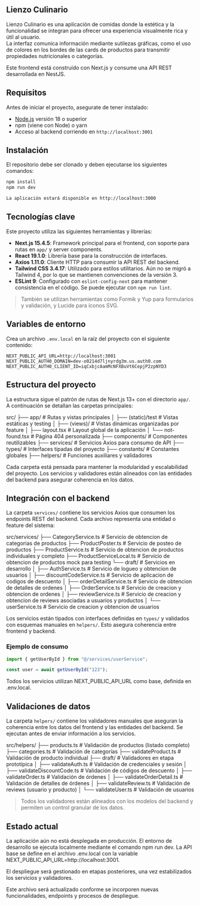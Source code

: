 ## Lienzo Culinario

Lienzo Culinario es una aplicación de comidas donde la estética y la funcionalidad se integran para ofrecer una experiencia visualmente rica y útil al usuario.  
La interfaz comunica información mediante sutilezas gráficas, como el uso de colores en los bordes de las cards de productos para transmitir propiedades nutricionales o categorías.

Este frontend está construído con Next.js y consume una API REST desarrollada en NestJS.

## Requisitos

Antes de iniciar el proyecto, asegurate de tener instalado:

- [Node.js](https://nodejs.org/) versión 18 o superior
- npm (viene con Node) o yarn
- Acceso al backend corriendo en `http://localhost:3001`

## Instalación

El repositorio debe ser clonado y deben ejecutarse los siguientes comandos:

```bash
npm install
npm run dev

La aplicación estará disponible en http://localhost:3000

```

## Tecnologías clave

Este proyecto utiliza las siguientes herramientas y librerías:

- **Next.js 15.4.5**: Framework principal para el frontend, con soporte para rutas en `app/` y server components.
- **React 19.1.0**: Librería base para la construcción de interfaces.
- **Axios 1.11.0**: Cliente HTTP para consumir la API REST del backend.
- **Tailwind CSS 3.4.17**: Utilizado para estilos utilitarios. Aún no se migró a Tailwind 4, por lo que se mantienen convenciones de la versión 3.
- **ESLint 9**: Configurado con `eslint-config-next` para mantener consistencia en el código. Se puede ejecutar con `npm run lint`.

> También se utilizan herramientas como Formik y Yup para formularios y validación, y Lucide para íconos SVG.

## Variables de entorno

Crea un archivo `.env.local` en la raíz del proyecto con el siguiente contenido:

```env
NEXT_PUBLIC_API_URL=http://localhost:3001
NEXT_PUBLIC_AUTH0_DOMAIN=dev-o0214d7ljnyrdg3m.us.auth0.com
NEXT_PUBLIC_AUTH0_CLIENT_ID=iqCxbjcAamMcNFXBuVt6CepjP2zpNYD3
```

## Estructura del proyecto

La estructura sigue el patrón de rutas de Next.js 13+ con el directorio `app/`. A continuación se detallan las carpetas principales:

src/
├── app/ # Rutas y vistas principales
│ ├── (static)/test # Vistas estáticas y testing
│ ├── (views)/ # Vistas dinámicas organizadas por feature
│ ├── layout.tsx # Layout global de la aplicación
│ └── not-found.tsx # Página 404 personalizada
├── components/ # Componentes reutilizables
├── services/ # Servicios Axios para consumo de API
├── types/ # Interfaces tipadas del proyecto
├── constants/ # Constantes globales
├── helpers/ # Funciones auxiliares y validadores

Cada carpeta está pensada para mantener la modularidad y escalabilidad del proyecto. Los servicios y validadores están alineados con las entidades del backend para asegurar coherencia en los datos.

## Integración con el backend

La carpeta `services/` contiene los servicios Axios que consumen los endpoints REST del backend. Cada archivo representa una entidad o feature del sistema:

src/services/
├── CategoryService.ts # Servicio de obtencion de categorias de productos
├── ProductPoster.ts # Servicio de posteo de productos
├── ProductService.ts # Servicio de obtencion de productos individuales y completo
├── ProductServiceLocal.ts # Servicio de obtencion de productos mock para testing
└── draft/ # Servicios en desarrollo
│ ├── AuthService.ts # Servicio de logueo y obtencion de usuarios
│ ├── discountCodeService.ts # Servicio de aplicacion de codigos de descuento
│ ├── orderDetailService.ts # Servicio de obtencion de detalles de ordenes
│ ├── OrderService.ts # Servicio de creacion y obtencion de ordenes
│ ├── reviewService.ts # Servicio de creacion y obtencion de reviews asociadas a usuarios y productos
│ └── userService.ts # Servicio de creacion y obtencion de usuarios

Los servicios están tipados con interfaces definidas en `types/` y validados con esquemas manuales en `helpers/`. Esto asegura coherencia entre frontend y backend.

### Ejemplo de consumo

```ts
import { getUserById } from "@/services/userService";

const user = await getUserById("123");
```

Todos los servicios utilizan NEXT_PUBLIC_API_URL como base, definida en .env.local.

## Validaciones de datos

La carpeta `helpers/` contiene los validadores manuales que aseguran la coherencia entre los datos del frontend y las entidades del backend. Se ejecutan antes de enviar información a los servicios.

src/helpers/
├── products.ts # Validación de productos (listado completo)
├── categories.ts # Validación de categorías
├── validateProduct.ts # Validación de producto individual
├── draft/ # Validadores en etapa prototípica
│ ├── validateAuth.ts # Validación de credenciales y sesión
│ ├── validateDiscountCode.ts # Validación de códigos de descuento
│ ├── validateOrder.ts # Validación de órdenes
│ ├── validateOrderDetail.ts # Validación de detalles de órdenes
│ ├── validateReview.ts # Validación de reviews (usuario y producto)
│ └── validateUser.ts # Validación de usuarios

> Todos los validadores están alineados con los modelos del backend y permiten un control granular de los datos.

## Estado actual

La aplicación aún no está desplegada en producción. El entorno de desarrollo se ejecuta localmente mediante el comando npm run dev. La API base se define en el archivo .env.local con la variable NEXT_PUBLIC_API_URL=http://localhost:3001.

El despliegue será gestionado en etapas posteriores, una vez estabilizados los servicios y validadores.

Este archivo será actualizado conforme se incorporen nuevas funcionalidades, endpoints y procesos de despliegue.

